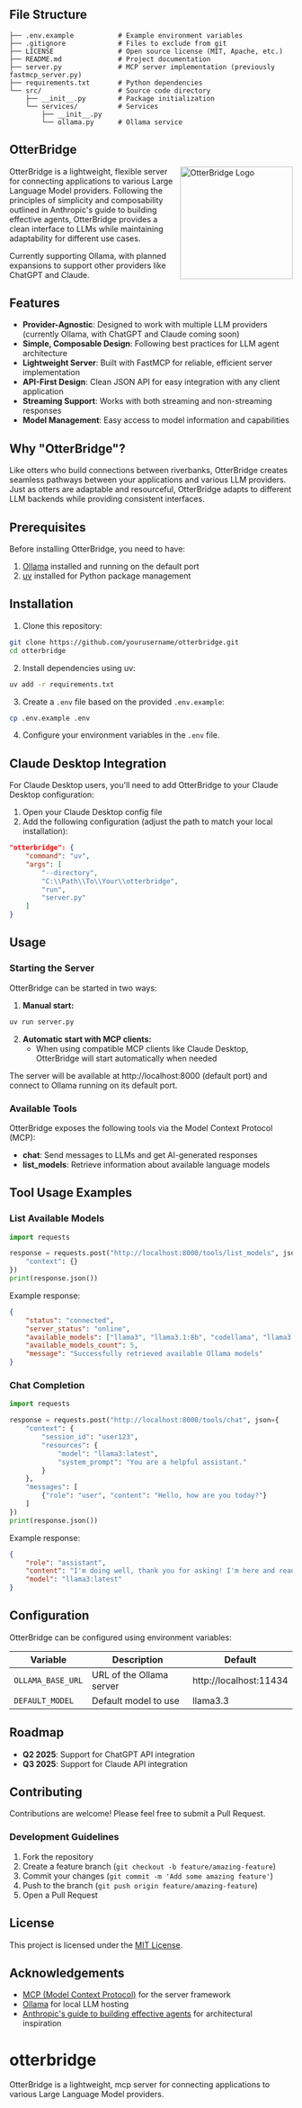 ## File Structure

```
├── .env.example           # Example environment variables
├── .gitignore             # Files to exclude from git
├── LICENSE                # Open source license (MIT, Apache, etc.)
├── README.md              # Project documentation
├── server.py              # MCP server implementation (previously fastmcp_server.py)
├── requirements.txt       # Python dependencies
└── src/                   # Source code directory
    ├── __init__.py        # Package initialization
    └── services/          # Services
        ├── __init__.py
        └── ollama.py      # Ollama service
```

## OtterBridge

<img src="https://via.placeholder.com/200x200.png?text=OtterBridge" alt="OtterBridge Logo" width="200" align="right"/>

OtterBridge is a lightweight, flexible server for connecting applications to various Large Language Model providers. Following the principles of simplicity and composability outlined in Anthropic's guide to building effective agents, OtterBridge provides a clean interface to LLMs while maintaining adaptability for different use cases.

Currently supporting Ollama, with planned expansions to support other providers like ChatGPT and Claude.

## Features

- **Provider-Agnostic**: Designed to work with multiple LLM providers (currently Ollama, with ChatGPT and Claude coming soon)
- **Simple, Composable Design**: Following best practices for LLM agent architecture
- **Lightweight Server**: Built with FastMCP for reliable, efficient server implementation
- **API-First Design**: Clean JSON API for easy integration with any client application
- **Streaming Support**: Works with both streaming and non-streaming responses
- **Model Management**: Easy access to model information and capabilities

## Why "OtterBridge"?

Like otters who build connections between riverbanks, OtterBridge creates seamless pathways between your applications and various LLM providers. Just as otters are adaptable and resourceful, OtterBridge adapts to different LLM backends while providing consistent interfaces.

## Prerequisites

Before installing OtterBridge, you need to have:

1. [Ollama](https://ollama.ai/download) installed and running on the default port
2. [uv](https://github.com/astral-sh/uv) installed for Python package management

## Installation

1. Clone this repository:
```bash
git clone https://github.com/yourusername/otterbridge.git
cd otterbridge
```

2. Install dependencies using uv:
```bash
uv add -r requirements.txt
```

3. Create a `.env` file based on the provided `.env.example`:
```bash
cp .env.example .env
```

4. Configure your environment variables in the `.env` file.

## Claude Desktop Integration

For Claude Desktop users, you'll need to add OtterBridge to your Claude Desktop configuration:

1. Open your Claude Desktop config file
2. Add the following configuration (adjust the path to match your local installation):

```json
"otterbridge": {
    "command": "uv",
    "args": [
        "--directory",
        "C:\\Path\\To\\Your\\otterbridge",
        "run",
        "server.py"
    ]
}
```

## Usage

### Starting the Server

OtterBridge can be started in two ways:

1. **Manual start:**
```bash
uv run server.py
```

2. **Automatic start with MCP clients:** 
   - When using compatible MCP clients like Claude Desktop, OtterBridge will start automatically when needed

The server will be available at http://localhost:8000 (default port) and connect to Ollama running on its default port.

### Available Tools

OtterBridge exposes the following tools via the Model Context Protocol (MCP):

- **chat**: Send messages to LLMs and get AI-generated responses
- **list_models**: Retrieve information about available language models

## Tool Usage Examples

### List Available Models

```python
import requests

response = requests.post("http://localhost:8000/tools/list_models", json={
    "context": {}
})
print(response.json())
```

Example response:
```json
{
    "status": "connected",
    "server_status": "online",
    "available_models": ["llama3", "llama3.1:8b", "codellama", "llama3.3", "qwen2.5"],
    "available_models_count": 5,
    "message": "Successfully retrieved available Ollama models"
}
```

### Chat Completion

```python
import requests

response = requests.post("http://localhost:8000/tools/chat", json={
    "context": {
        "session_id": "user123",
        "resources": {
            "model": "llama3:latest", 
            "system_prompt": "You are a helpful assistant."
        }
    },
    "messages": [
        {"role": "user", "content": "Hello, how are you today?"}
    ]
})
print(response.json())
```

Example response:
```json
{
    "role": "assistant",
    "content": "I'm doing well, thank you for asking! I'm here and ready to help you with any questions or tasks you might have. How can I assist you today?",
    "model": "llama3:latest"
}
```

## Configuration

OtterBridge can be configured using environment variables:

| Variable | Description | Default |
|----------|-------------|---------|
| `OLLAMA_BASE_URL` | URL of the Ollama server | http://localhost:11434 |
| `DEFAULT_MODEL` | Default model to use | llama3.3 |

## Roadmap

- **Q2 2025**: Support for ChatGPT API integration
- **Q3 2025**: Support for Claude API integration

## Contributing

Contributions are welcome! Please feel free to submit a Pull Request.

### Development Guidelines

1. Fork the repository
2. Create a feature branch (`git checkout -b feature/amazing-feature`)
3. Commit your changes (`git commit -m 'Add some amazing feature'`)
4. Push to the branch (`git push origin feature/amazing-feature`)
5. Open a Pull Request

## License

This project is licensed under the [MIT License](LICENSE).

## Acknowledgements

- [MCP (Model Context Protocol)](https://github.com/modelcontextprotocol) for the server framework
- [Ollama](https://github.com/ollama/ollama) for local LLM hosting
- [Anthropic's guide to building effective agents](https://www.anthropic.com/engineering/building-effective-agents) for architectural inspiration
# otterbridge
OtterBridge is a lightweight, mcp server for connecting applications to various Large Language Model providers.

